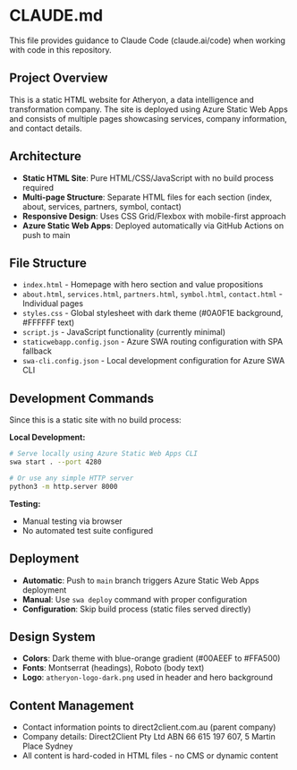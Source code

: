 # CLAUDE.md

This file provides guidance to Claude Code (claude.ai/code) when working with code in this repository.

## Project Overview

This is a static HTML website for Atheryon, a data intelligence and transformation company. The site is deployed using Azure Static Web Apps and consists of multiple pages showcasing services, company information, and contact details.

## Architecture

- **Static HTML Site**: Pure HTML/CSS/JavaScript with no build process required
- **Multi-page Structure**: Separate HTML files for each section (index, about, services, partners, symbol, contact)
- **Responsive Design**: Uses CSS Grid/Flexbox with mobile-first approach
- **Azure Static Web Apps**: Deployed automatically via GitHub Actions on push to main

## File Structure

- `index.html` - Homepage with hero section and value propositions
- `about.html`, `services.html`, `partners.html`, `symbol.html`, `contact.html` - Individual pages
- `styles.css` - Global stylesheet with dark theme (#0A0F1E background, #FFFFFF text)
- `script.js` - JavaScript functionality (currently minimal)
- `staticwebapp.config.json` - Azure SWA routing configuration with SPA fallback
- `swa-cli.config.json` - Local development configuration for Azure SWA CLI

## Development Commands

Since this is a static site with no build process:

**Local Development:**
```bash
# Serve locally using Azure Static Web Apps CLI
swa start . --port 4280

# Or use any simple HTTP server
python3 -m http.server 8000
```

**Testing:**
- Manual testing via browser
- No automated test suite configured

## Deployment

- **Automatic**: Push to `main` branch triggers Azure Static Web Apps deployment
- **Manual**: Use `swa deploy` command with proper configuration
- **Configuration**: Skip build process (static files served directly)

## Design System

- **Colors**: Dark theme with blue-orange gradient (#00AEEF to #FFA500)
- **Fonts**: Montserrat (headings), Roboto (body text)
- **Logo**: `atheryon-logo-dark.png` used in header and hero background

## Content Management

- Contact information points to direct2client.com.au (parent company)
- Company details: Direct2Client Pty Ltd ABN 66 615 197 607, 5 Martin Place Sydney
- All content is hard-coded in HTML files - no CMS or dynamic content